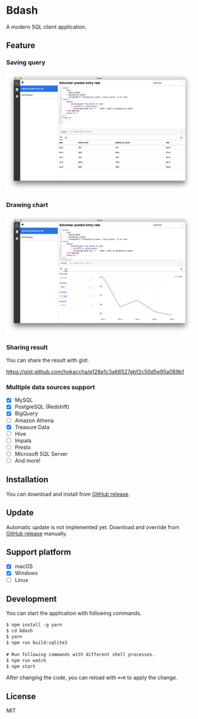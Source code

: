 # Bdash

A modern SQL client application.

## Feature

### Saving query

<img width="600" src="./assets/capture1.png">

### Drawing chart

<img width="600" src="./assets/capture2.png">

### Sharing result

You can share the result with gist.

https://gist.github.com/hokaccha/e128e1c3a68527ebf2c50d5e95a089b1

### Multiple data sources support

- [x] MySQL
- [x] PostgreSQL (Redshift)
- [x] BigQuery
- [ ] Amazon Athena
- [x] Treasure Data
- [ ] Hive
- [ ] Impala
- [ ] Presto
- [ ] Microsoft SQL Server
- [ ] And more!

## Installation

You can download and install from [GitHub release](https://github.com/bdash-app/bdash/releases).

## Update

Automatic update is not implemented yet. Download and override from [GitHub release](https://github.com/bdash-app/bdash/releases) manually.

## Support platform

- [x] macOS
- [x] Windows
- [ ] Linux

## Development

You can start the application with following commands.

```
$ npm install -g yarn
$ cd bdash
$ yarn
$ npm run build:sqlite3

# Run following commands with different shell processes.
$ npm run watch
$ npm start
```

After changing the code, you can reload with `⌘+R` to apply the change.

## License

MIT
